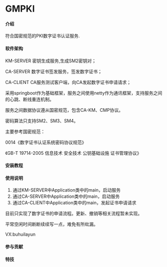 # GMPKI

#### 介绍
符合国密规范的PKI数字证书认证服务.

#### 软件架构

KM-SERVER 密钥生成服务,生成SM2密钥对；

CA-SERVER 数字证书签发服务，签发数字证书；

CA-CLIENT CA服务测试客户端，向CA发起数字证书申请请求；

采用springboot作为基础框架，服务之间使用netty作为通讯框架，支持服务之间的心跳、断线重连机制。

服务之间数据协议遵从国密规范，包含CA-KM、CMP协议。

密码算法只支持SM2、SM3、SM4。

主要参考国密规范：

0014《数字证书认证系统密码协议规范》

《GB-T 19714-2005 信息技术 安全技术 公钥基础设施 证书管理协议》


#### 安装教程



#### 使用说明
1.  通过KM-SERVER中Application类中的main，启动服务
2.  通过CA-SERVER中Application类中的main，启动服务
3.  通过CA-CLIENT中Application类中的main，发起证书申请请求

目前只实现了数字证书的申请流程。更新、撤销等相关流程暂未实现。

平常空闲时间断断续续写一点，难免有所纰漏。

VX:buhuilayun

#### 参与贡献




#### 特技


